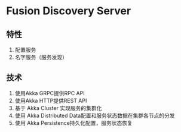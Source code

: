 # Fusion Discovery Server

## 特性

1. 配置服务
2. 名字服务（服务发现）

## 技术

1. 使用Akka GRPC提供RPC API
2. 使用Akka HTTP提供REST API
3. 基于 Akka Cluster 实现服务的集群化
4. 使用 Akka Distributed Data配置和服务状态数据在集群各节点的分发
5. 使用 Akka Persistence持久化配置，服务状态恢复

